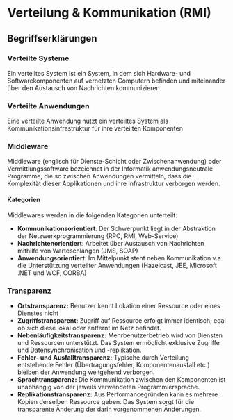 # Verteilung & Kommunikation (RMI)

## Begriffserklärungen

### Verteilte Systeme

Ein verteiltes System ist ein System, in dem sich Hardware- und
Softwarekomponenten auf vernetzten Computern befinden und
miteinander über den Austausch von Nachrichten kommunizieren.

### Verteilte Anwendungen

Eine verteilte Anwendung nutzt ein verteiltes System als
Kommunikationsinfrastruktur für ihre verteilten Komponenten

### Middleware

Middleware (englisch für Dienste-Schicht oder
Zwischenanwendung) oder Vermittlungssoftware bezeichnet in der
Informatik anwendungsneutrale Programme, die so zwischen
Anwendungen vermitteln, dass die Komplexität dieser Applikationen
und ihre Infrastruktur verborgen werden.

#### Kategorien

Middlewares werden in die folgenden Kategorien unterteilt:

- **Kommunikationsorientiert**: Der Schwerpunkt liegt in der Abstraktion der Netzwerkprogrammierung (RPC, RMI, Web-Service)
- **Nachrichtenorientiert**: Arbeitet über Austausch von Nachrichten mithilfe von Warteschlangen (JMS, SOAP)
- **Anwendungsorientiert**: Im Mittelpunkt steht neben Kommunikation v.a. die Unterstützung verteilter Anwendungen (Hazelcast, JEE, Microsoft .NET und WCF, CORBA)

### Transparenz

- **Ortstransparenz:** Benutzer kennt Lokation einer Ressource oder eines Dienstes nicht
- **Zugriffstransparent:** Zugriff auf Ressource erfolgt immer identisch, egal ob sich diese lokal oder entfernt im Netz befindet.
- **Nebenläufigkeitstransparenz:** Mehrbenutzerbetrieb wird von Diensten und Ressourcen unterstützt. Das System ermöglicht exklusive Zugriffe und Datensynchronisation und -replikation.
- **Fehler- und Ausfalltransparenz:** Typische durch Verteilung entstehende Fehler (Übertragungsfehler, Komponentenausfall etc.) bleiben der Anwendung weitgehend verborgen.
- **Sprachtransparenz:** Die Kommunikation zwischen den Komponenten ist unabhängig von der jeweils verwendeten Programmiersprache.
- **Replikationstransparenz:** Aus Performancegründen kann es mehrere Kopien derselben Ressource geben. Das System sorgt für die transparente Änderung der darin vorgenommenen Änderungen.